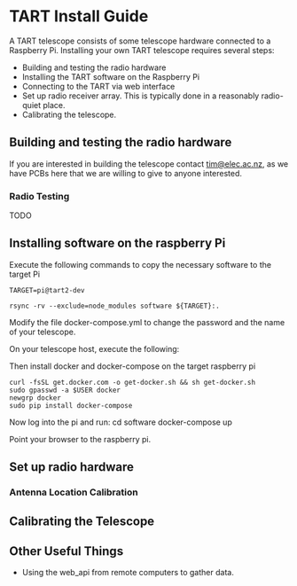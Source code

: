 # TART Install Guide

A TART telescope consists of some telescope hardware connected to a Raspberry Pi. Installing your own TART telescope requires several steps:

* Building and testing the radio hardware
* Installing the TART software on the Raspberry Pi
* Connecting to the TART via web interface
* Set up radio receiver array. This is typically done in a reasonably radio-quiet place.
* Calibrating the telescope.

## Building and testing the radio hardware

If you are interested in building the telescope contact tim@elec.ac.nz, as we have PCBs here that we are willing to give to anyone interested.

### Radio Testing

TODO 

## Installing software on the raspberry Pi

Execute the following commands to copy the necessary software to the target Pi

    TARGET=pi@tart2-dev

    rsync -rv --exclude=node_modules software ${TARGET}:.

Modify the file docker-compose.yml to change the password and the name of your telescope.

On your telescope host, execute the following:

Then install docker and docker-compose on the target raspberry pi

    curl -fsSL get.docker.com -o get-docker.sh && sh get-docker.sh
    sudo gpasswd -a $USER docker
    newgrp docker
    sudo pip install docker-compose

Now log into the pi and run:
    cd software
    docker-compose up
 
Point your browser to the raspberry pi.

## Set up radio hardware

### Antenna Location Calibration

## Calibrating the Telescope

## Other Useful Things

* Using the web_api from remote computers to gather data.
